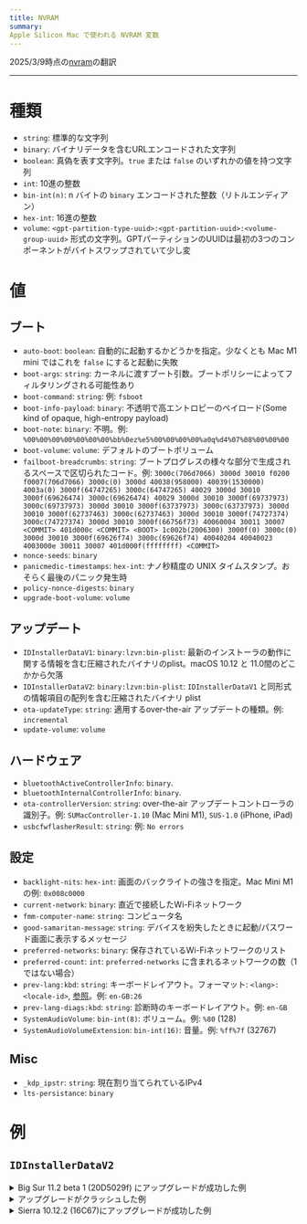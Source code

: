 ```yaml
---
title: NVRAM
summary:
Apple Silicon Mac で使われる NVRAM 変数
---
```


2025/3/9時点の[nvram](https://github.com/AsahiLinux/docs/blob/main/docs/fw/nvram.md)の翻訳

---
# 種類

* `string`: 標準的な文字列
* `binary`: バイナリデータを含むURLエンコードされた文字列
* `boolean`: 真偽を表す文字列。`true` または `false` のいずれかの値を持つ文字列
* `int`: 10進の整数
* `bin-int(n)`: n バイトの `binary` エンコードされた整数（リトルエンディアン）
* `hex-int`: 16進の整数
* `volume`: `<gpt-partition-type-uuid>:<gpt-partition-uuid>:<volume-group-uuid>` 形式の文字列。GPTパーティションのUUIDは最初の3つのコンポーネントがバイトスワップされていて少し変

# 値

## ブート

* `auto-boot`: `boolean`: 自動的に起動するかどうかを指定。少なくとも Mac M1 mini ではこれを `false` にすると起動に失敗
* `boot-args`: `string`: カーネルに渡すブート引数。ブートポリシーによってフィルタリングされる可能性あり
* `boot-command`: `string`: 例: `fsboot`
* `boot-info-payload`: `binary`: 不透明で高エントロピーのペイロード(Some kind of opaque, high-entropy payload)
* `boot-note`: `binary`: 不明。例: `%00%00%00%00%00%00%00%bb%0ez%e5%00%00%00%00%a0q%d4%07%08%00%00%00`
* `boot-volume`: `volume`: デフォルトのブートボリューム
* `failboot-breadcrumbs`: `string`: ブートプログレスの様々な部分で生成されるスペースで区切られたコード。例: `3000c(706d7066) 3000d 30010 f0200 f0007(706d7066) 3000c(0) 3000d 40038(958000) 40039(1530000) 4003a(0) 3000f(64747265) 3000c(64747265) 40029 3000d 30010 3000f(69626474) 3000c(69626474) 40029 3000d 30010 3000f(69737973) 3000c(69737973) 3000d 30010 3000f(63737973) 3000c(63737973) 3000d 30010 3000f(62737463) 3000c(62737463) 3000d 30010 3000f(74727374) 3000c(74727374) 3000d 30010 3000f(66756f73) 40060004 30011 30007 <COMMIT> 401d000c <COMMIT> <BOOT> 1c002b(2006300) 3000f(0) 3000c(0) 3000d 30010 3000f(69626f74) 3000c(69626f74) 40040204 40040023 4003000e 30011 30007 401d000f(ffffffff) <COMMIT> `
* `nonce-seeds`: `binary`
* `panicmedic-timestamps`: `hex-int`: ナノ秒精度の UNIX タイムスタンプ。おそらく最後のパニック発生時
* `policy-nonce-digests`: `binary`
* `upgrade-boot-volume`: `volume`

## アップデート

* `IDInstallerDataV1`: `binary:lzvn:bin-plist`: 最新のインストーラの動作に関する情報を含む圧縮されたバイナリのplist。macOS 10.12 と 11.0間のどこかから欠落
* `IDInstallerDataV2`: `binary:lzvn:bin-plist`: `IDInstallerDataV1` と同形式の情報項目の配列を含む圧縮されたバイナリ plist
* `ota-updateType`: `string`: 適用するover-the-air アップデートの種類。例: `incremental`
* `update-volume`: `volume`

## ハードウェア

* `bluetoothActiveControllerInfo`: `binary`.
* `bluetoothInternalControllerInfo`: `binary`.
* `ota-controllerVersion`: `string`: over-the-air アップデートコントローラの識別子。例: `SUMacController-1.10` (Mac Mini M1), `SUS-1.0` (iPhone, iPad)
* `usbcfwflasherResult`: `string`: 例: `No errors`

## 設定

* `backlight-nits`: `hex-int`: 画面のバックライトの強さを指定。Mac Mini M1の例: `0x008c0000`
* `current-network`: `binary`: 直近で接続したWi-Fiネットワーク
* `fmm-computer-name`: `string`: コンピュータ名
* `good-samaritan-message`: `string`: デバイスを紛失したときに起動/パスワード画面に表示するメッセージ
* `preferred-networks`: `binary`: 保存されているWi-Fiネットワークのリスト
* `preferred-count`: `int`: `preferred-networks` に含まれるネットワークの数（1ではない場合）
* `prev-lang:kbd`: `string`: キーボードレイアウト。フォーマット: `<lang>:<locale-id>`, [参照](https://github.com/acidanthera/OpenCorePkg/blob/master/Utilities/AppleKeyboardLayouts/AppleKeyboardLayouts.txt)。例: `en-GB:26`
* `prev-lang-diags:kbd`: `string`: 診断時のキーボードレイアウト。例: `en-GB`
* `SystemAudioVolume`: `bin-int(8)`: ボリューム。例: `%80` (128)
* `SystemAudioVolumeExtension`: `bin-int(16)`: 音量。例: `%ff%7f` (32767)

## Misc

* `_kdp_ipstr`: `string`: 現在割り当てられているIPv4
* `lts-persistance`: `binary`

# 例

## `IDInstallerDataV2`

<details>
<summary>Big Sur 11.2 beta 1 (20D5029f) にアップグレードが成功した例</summary>

```xml
<?xml version="1.0" encoding="UTF-8"?>
<!DOCTYPE plist PUBLIC "-//Apple//DTD PLIST 1.0//EN" "http://www.apple.com/DTDs/PropertyList-1.0.dtd">
<plist version="1.0">
<array>
	<dict>
		<key>505</key>
		<string>auth not needed</string>
		<key>6</key>
		<string>key recovery assistant</string>
	</dict>
	<dict>
		<key>505</key>
		<string>auth not needed</string>
		<key>6</key>
		<string>key recovery assistant</string>
	</dict>
	<dict>
		<key>0</key>
		<string>20D5029f</string>
		<key>100</key>
		<string>passed</string>
		<key>6</key>
		<string>upgrade</string>
	</dict>
	<dict>
		<key>505</key>
		<string>auth not needed</string>
		<key>6</key>
		<string>key recovery assistant</string>
	</dict>
	<dict>
		<key>505</key>
		<string>auth not needed</string>
		<key>6</key>
		<string>key recovery assistant</string>
	</dict>
	<dict>
		<key>505</key>
		<string>auth not needed</string>
		<key>6</key>
		<string>key recovery assistant</string>
	</dict>
	<dict>
		<key>6</key>
		<string>key recovery assistant</string>
	</dict>
	<dict>
		<key>6</key>
		<string>key recovery assistant</string>
	</dict>
</array>
</plist>
```

</details>

<details>
  <summary>アップグレードがクラッシュした例</summary>

```xml
<?xml version="1.0" encoding="UTF-8"?>
<!DOCTYPE plist PUBLIC "-//Apple//DTD PLIST 1.0//EN" "http://www.apple.com/DTDs/PropertyList-1.0.dtd">
<plist version="1.0">
<array>
	<dict>
		<key>100</key>
		<string>crashed</string>
		<key>102</key>
		<string>initializer</string>
		<key>103</key>
		<string>1</string>
		<key>7</key>
		<string>NO</string>
	</dict>
</array>
</plist>
```

</details>

<details>
  <summary>Sierra 10.12.2 (16C67)にアップグレードが成功した例</summary>

```xml
<?xml version="1.0" encoding="UTF-8"?>
<!DOCTYPE plist PUBLIC "-//Apple//DTD PLIST 1.0//EN" "http://www.apple.com/DTDs/PropertyList-1.0.dtd">
<plist version="1.0">
<array>
	<dict>
		<key>0</key>
		<string>16C67</string>
		<key>100</key>
		<string>passed</string>
		<key>103</key>
		<string>1</string>
		<key>202</key>
		<string>832.499040</string>
		<key>203</key>
		<string>41.700535</string>
		<key>205</key>
		<string>30.318743</string>
		<key>206</key>
		<string>0.003648</string>
		<key>207</key>
		<string>0.156793</string>
		<key>208</key>
		<string>2.215885</string>
		<key>209</key>
		<string>8.130921</string>
		<key>299</key>
		<string>0.212016</string>
		<key>3</key>
		<string>solid state</string>
		<key>4</key>
		<string>unencrypted</string>
		<key>5</key>
		<string>case sensitive</string>
		<key>6</key>
		<string>clean</string>
		<key>7</key>
		<string>NO</string>
	</dict>
	<dict>
		<key>0</key>
		<string>16C67</string>
		<key>100</key>
		<string>passed</string>
		<key>103</key>
		<string>2</string>
		<key>202</key>
		<string>802.017327</string>
		<key>203</key>
		<string>29.902674</string>
		<key>205</key>
		<string>4.379149</string>
		<key>206</key>
		<string>0.003310</string>
		<key>207</key>
		<string>0.156726</string>
		<key>208</key>
		<string>2.214545</string>
		<key>209</key>
		<string>10.050913</string>
		<key>299</key>
		<string>0.184676</string>
		<key>3</key>
		<string>solid state</string>
		<key>4</key>
		<string>unencrypted</string>
		<key>5</key>
		<string>case insensitive</string>
		<key>6</key>
		<string>clean</string>
		<key>7</key>
		<string>NO</string>
	</dict>
	<dict>
		<key>0</key>
		<string>16C67</string>
		<key>100</key>
		<string>passed</string>
		<key>103</key>
		<string>3</string>
		<key>6</key>
		<string>software update</string>
	</dict>
	<dict>
		<key>0</key>
		<string>16C67</string>
		<key>100</key>
		<string>passed</string>
		<key>103</key>
		<string>4</string>
		<key>202</key>
		<string>582.532387</string>
		<key>203</key>
		<string>11.511343</string>
		<key>205</key>
		<string>1.900536</string>
		<key>206</key>
		<string>0.005585</string>
		<key>207</key>
		<string>0.101757</string>
		<key>208</key>
		<string>2.142859</string>
		<key>209</key>
		<string>3.942741</string>
		<key>299</key>
		<string>0.122528</string>
		<key>3</key>
		<string>solid state</string>
		<key>4</key>
		<string>unencrypted</string>
		<key>5</key>
		<string>case insensitive</string>
		<key>6</key>
		<string>clean</string>
		<key>7</key>
		<string>YES</string>
	</dict>
</array>
</plist>
```

</details>

